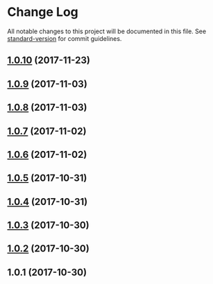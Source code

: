 # Change Log

All notable changes to this project will be documented in this file. See [standard-version](https://github.com/conventional-changelog/standard-version) for commit guidelines.

<a name="1.0.10"></a>
## [1.0.10](https://github.com/raptorbox/raptor-broker/compare/v1.0.9...v1.0.10) (2017-11-23)



<a name="1.0.9"></a>
## [1.0.9](https://github.com/raptorbox/raptor-broker/compare/v1.0.8...v1.0.9) (2017-11-03)



<a name="1.0.8"></a>
## [1.0.8](https://github.com/raptorbox/raptor-broker/compare/v1.0.7...v1.0.8) (2017-11-03)



<a name="1.0.7"></a>
## [1.0.7](https://github.com/raptorbox/raptor-broker/compare/v1.0.6...v1.0.7) (2017-11-02)



<a name="1.0.6"></a>
## [1.0.6](https://github.com/raptorbox/raptor-broker/compare/v1.0.5...v1.0.6) (2017-11-02)



<a name="1.0.5"></a>
## [1.0.5](https://github.com/muka/raptor-broker/compare/v1.0.4...v1.0.5) (2017-10-31)



<a name="1.0.4"></a>
## [1.0.4](https://github.com/muka/raptor-broker/compare/v1.0.3...v1.0.4) (2017-10-31)



<a name="1.0.3"></a>
## [1.0.3](https://github.com/muka/raptor-broker/compare/v1.0.2...v1.0.3) (2017-10-30)



<a name="1.0.2"></a>
## [1.0.2](https://github.com/muka/raptor-broker/compare/v1.0.1...v1.0.2) (2017-10-30)



<a name="1.0.1"></a>
## 1.0.1 (2017-10-30)
